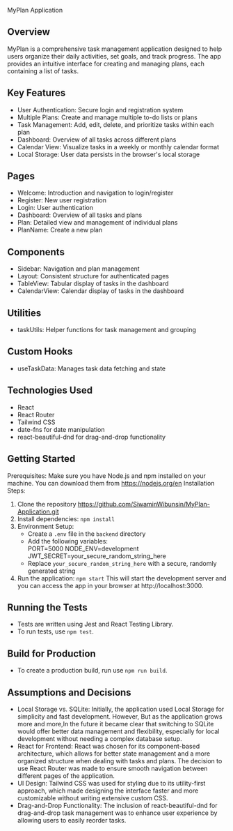 MyPlan Application

## Overview
MyPlan is a comprehensive task management application designed to help users organize their daily activities, set goals, and track progress. The app provides an intuitive interface for creating and managing plans, each containing a list of tasks.

## Key Features
- User Authentication: Secure login and registration system
- Multiple Plans: Create and manage multiple to-do lists or plans
- Task Management: Add, edit, delete, and prioritize tasks within each plan
- Dashboard: Overview of all tasks across different plans
- Calendar View: Visualize tasks in a weekly or monthly calendar format
- Local Storage: User data persists in the browser's local storage

## Pages
- Welcome: Introduction and navigation to login/register
- Register: New user registration
- Login: User authentication
- Dashboard: Overview of all tasks and plans
- Plan: Detailed view and management of individual plans
- PlanName: Create a new plan

## Components
- Sidebar: Navigation and plan management
- Layout: Consistent structure for authenticated pages
- TableView: Tabular display of tasks in the dashboard
- CalendarView: Calendar display of tasks in the dashboard

## Utilities
- taskUtils: Helper functions for task management and grouping

## Custom Hooks
- useTaskData: Manages task data fetching and state

## Technologies Used
- React
- React Router
- Tailwind CSS
- date-fns for date manipulation
- react-beautiful-dnd for drag-and-drop functionality

## Getting Started
Prerequisites:
    Make sure you have Node.js and npm installed on your machine. You can download them from https://nodejs.org/en
Installation Steps:
1. Clone the repository https://github.com/SiwaminWibunsin/MyPlan-Application.git
2. Install dependencies: `npm install`
3. Environment Setup:
    - Create a `.env` file in the `backend` directory
    - Add the following variables:     
        PORT=5000
        NODE_ENV=development
        JWT_SECRET=your_secure_random_string_here     
   - Replace `your_secure_random_string_here` with a secure, randomly generated string
4. Run the application: `npm start`
    This will start the development server and you can access the app in your browser at http://localhost:3000.

## Running the Tests
- Tests are written using Jest and React Testing Library.
- To run tests, use `npm test`.

## Build for Production
- To create a production build, run use `npm run build`.

## Assumptions and Decisions
- Local Storage vs. SQLite: Initially, the application used Local Storage for simplicity and fast development. However, But as the application grows more and more,In the future it became clear that switching to SQLite would offer better data management and flexibility, especially for local development without needing a complex database setup.
- React for Frontend: React was chosen for its component-based architecture, which allows for better state management and a more organized structure when dealing with tasks and plans. The decision to use React Router was made to ensure smooth navigation between different pages of the application.
- UI Design: Tailwind CSS was used for styling due to its utility-first approach, which made designing the interface faster and more customizable without writing extensive custom CSS.
- Drag-and-Drop Functionality: The inclusion of react-beautiful-dnd for drag-and-drop task management was to enhance user experience by allowing users to easily reorder tasks.

